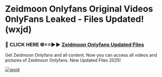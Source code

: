 # Zeidmoon Onlyfans Original Videos 0nlyFans Leaked - Files Updated! (wxjd)

<h3>🔴 CLICK HERE 🌐==►► <a href="https://tinyurl.com/ehrbuxhb" rel="nofollow">Zeidmoon Onlyfans Updated Files</a></h3>

Get Zeidmoon Onlyfans and all content. Now you can access all videos and pictures of Zeidmoon Onlyfans. New Updated Files 2025!

[![wxjd](https://i.imgur.com/lVYEuWS.gif)](https://tinyurl.com/ehrbuxhb)

